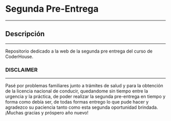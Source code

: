 # Segunda Pre-Entrega
---

## Descripción
---

Repositorio dedicado a la web de la segunda pre entrega del curso de CoderHouse.

### DISCLAIMER
---
Pasé por problemas familiares junto a trámites de salud y para la obtención de la licencia nacional de conducir, quedandome sin tiempo entre la urgencia y la práctica, de poder realizar la segunda pre-entrega en tiempo y forma como debía ser, de todas formas entrego lo que pude hacer y agradezco su paciencia tanto como esta segunda oportunidad brindada. ¡Muchas gracias y próspero año nuevo!

